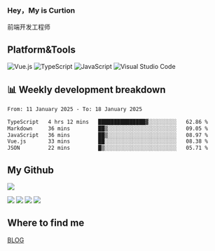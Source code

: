 ### Hey，My is Curtion
前端开发工程师
## Platform&Tools

![Vue.js](https://img.shields.io/badge/-Vue.js-4FC08D?style=flat-square&logo=Vue.js&logoColor=white)
![TypeScript](https://img.shields.io/badge/-TypeScript-007ACC?style=flat-square&logo=typescript&logoColor=white)
![JavaScript](https://img.shields.io/badge/-JavaScript-F7DF1E?style=flat-square&logo=javascript&logoColor=black)
![Visual Studio Code](https://img.shields.io/badge/-VSCode-007ACC?style=flat-square&logo=Visual-Studio-Code&logoColor=white)

## 📊 Weekly development breakdown

<!--START_SECTION:waka-->

```txt
From: 11 January 2025 - To: 18 January 2025

TypeScript   4 hrs 12 mins   ███████████████▓░░░░░░░░░   62.86 %
Markdown     36 mins         ██▒░░░░░░░░░░░░░░░░░░░░░░   09.05 %
JavaScript   36 mins         ██▒░░░░░░░░░░░░░░░░░░░░░░   08.97 %
Vue.js       33 mins         ██░░░░░░░░░░░░░░░░░░░░░░░   08.38 %
JSON         22 mins         █▒░░░░░░░░░░░░░░░░░░░░░░░   05.71 %
```

<!--END_SECTION:waka-->

## My Github

![](http://github-profile-summary-cards.vercel.app/api/cards/profile-details?username=curtion&theme=nord_bright)

![](http://github-profile-summary-cards.vercel.app/api/cards/stats?username=curtion&theme=nord_bright)
![](http://github-profile-summary-cards.vercel.app/api/cards/productive-time?username=curtion&theme=nord_bright&utcOffset=8)
![](http://github-profile-summary-cards.vercel.app/api/cards/repos-per-language?username=curtion&theme=nord_bright)
![](http://github-profile-summary-cards.vercel.app/api/cards/most-commit-language?username=curtion&theme=nord_bright)

## Where to find me

[BLOG](https://blog.3gxk.net)
